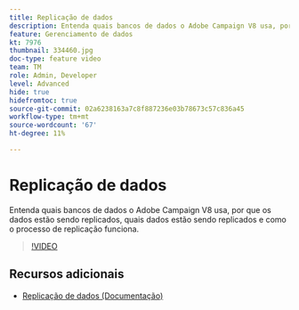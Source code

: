 ```yaml
---
title: Replicação de dados
description: Entenda quais bancos de dados o Adobe Campaign V8 usa, por que os dados estão sendo replicados, quais dados estão sendo replicados e como o processo de replicação funciona.
feature: Gerenciamento de dados
kt: 7976
thumbnail: 334460.jpg
doc-type: feature video
team: TM
role: Admin, Developer
level: Advanced
hide: true
hidefromtoc: true
source-git-commit: 02a6238163a7c8f887236e03b78673c57c836a45
workflow-type: tm+mt
source-wordcount: '67'
ht-degree: 11%

---
```


# Replicação de dados

Entenda quais bancos de dados o Adobe Campaign V8 usa, por que os dados estão sendo replicados, quais dados estão sendo replicados e como o processo de replicação funciona.

>[!VIDEO](https://video.tv.adobe.com/v/334460?quality=12)

## Recursos adicionais

* [Replicação de dados (Documentação)](https://experienceleague.adobe.com/docs/campaign/campaign-v8/config/replication.html?lang=en#data-replication)
